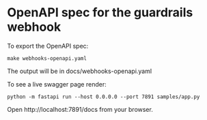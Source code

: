 # OpenAPI spec for the guardrails webhook

To export the OpenAPI spec:

```
make webhooks-openapi.yaml
```

The output will be in docs/webhooks-openapi.yaml

To see a live swagger page render:
```
python -m fastapi run --host 0.0.0.0 --port 7891 samples/app.py
```

Open http://localhost:7891/docs from your browser.
